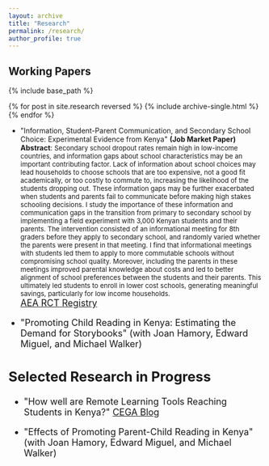 ```yaml
---
layout: archive
title: "Research"
permalink: /research/
author_profile: true
---
```


## Working Papers
{% include base_path %}

{% for post in site.research reversed %}
  {% include archive-single.html %}
{% endfor %}

* "Information, Student-Parent Communication, and Secondary School Choice: Experimental Evidence from Kenya" **(Job Market Paper)** <br />
**Abstract**: <font size="-1">Secondary school dropout rates remain high in low-income countries, and information gaps about school characteristics may be an important contributing factor. Lack of information about school choices may lead households to choose schools that are too expensive, not a good fit academically, or too costly to commute to, increasing the likelihood of the students dropping out. These information gaps may be further exacerbated when students and parents fail to communicate before making high stakes schooling decisions. I study the importance of these information and communication gaps in the transition from primary to secondary school by implementing a field experiment with 3,000 Kenyan students and their parents. The intervention consisted of an informational meeting for 8th graders before they apply to secondary school, and randomly varied whether the parents were present in that meeting. I find that informational meetings with students led them to apply to more commutable schools without compromising school quality. Moreover, including the parents in these meetings improved parental knowledge about costs and led to better alignment of school preferences between the students and their parents. This ultimately led students to enroll in lower cost schools, generating meaningful savings, particularly for low income households. <br /><font size="+1">
[AEA RCT Registry](https://www.socialscienceregistry.org/trials/5517)

* "Promoting Child Reading in Kenya: Estimating the Demand for Storybooks" (with Joan Hamory, Edward Miguel, and Michael Walker)

## Selected Research in Progress
* "How well are Remote Learning Tools Reaching Students in Kenya?" [CEGA Blog](https://medium.com/center-for-effective-global-action/how-well-are-remote-learning-tools-reaching-students-in-kenya-d8c8461c7f88)

* "Effects of Promoting Parent-Child Reading in Kenya" (with Joan Hamory, Edward Miguel, and Michael Walker)

